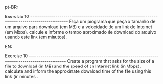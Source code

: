 pt-BR:

Exercício 10 -------------------------------------------------------------------------------------------------
Faça um programa que peça o tamanho de um arquivo para download (em MB) e a velocidade de um link de Internet (em Mbps), calcule e informe o tempo aproximado de download do
arquivo usando este link (em minutos).

EN:

Exercise 10 -------------------------------------------------------------------------------------------------
Create a program that asks for the size of a file to download (in MB) and the speed of an Internet link (in Mbps), calculate and inform the approximate download time of the file using this link (in minutes).
